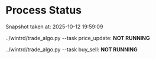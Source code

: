 # Process Status

Snapshot taken at: 2025-10-12 19:59:09

../wintrd/trade_algo.py --task price_update: **NOT RUNNING**

../wintrd/trade_algo.py --task buy_sell: **NOT RUNNING**

